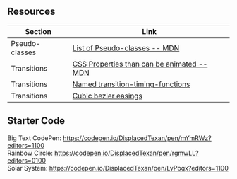 ## Resources

| Section        | Link                                                                                                                                       |
| -------------- | ------------------------------------------------------------------------------------------------------------------------------------------ |
| Pseudo-classes | [List of Pseudo-classes -- MDN](https://developer.mozilla.org/en-US/docs/Learn/CSS/Introduction_to_CSS/Pseudo-classes_and_pseudo-elements) |
| Transitions    | [CSS Properties than can be animated -- MDN](https://developer.mozilla.org/en-US/docs/Web/CSS/CSS_animated_properties)                     |
| Transitions    | [Named transition-timing-functions](https://www.w3schools.com/cssref/css3_pr_transition-timing-function.asp)                               |
| Transitions    | [Cubic bezier easings](https://easings.net/en)                                                                                             |

## Starter Code

Big Text CodePen: https://codepen.io/DisplacedTexan/pen/mYmRWz?editors=1100 \
Rainbow Circle: https://codepen.io/DisplacedTexan/pen/rgmwLL?editors=0100 \
Solar System: https://codepen.io/DisplacedTexan/pen/LvPbqx?editors=1100
